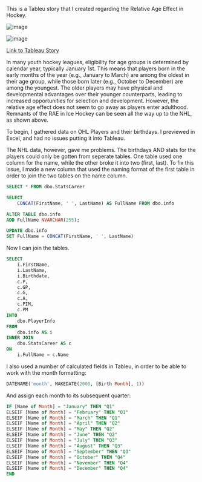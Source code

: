 This is a Tableu story that I created regarding the Relative Age Effect in Hockey.

![image](https://private-user-images.githubusercontent.com/169910014/337406771-ab2b38f2-33a0-43f9-b9a0-f8fe8a9bca15.png?jwt=eyJhbGciOiJIUzI1NiIsInR5cCI6IkpXVCJ9.eyJpc3MiOiJnaXRodWIuY29tIiwiYXVkIjoicmF3LmdpdGh1YnVzZXJjb250ZW50LmNvbSIsImtleSI6ImtleTUiLCJleHAiOjE3MTc5NTkxMjUsIm5iZiI6MTcxNzk1ODgyNSwicGF0aCI6Ii8xNjk5MTAwMTQvMzM3NDA2NzcxLWFiMmIzOGYyLTMzYTAtNDNmOS1iOWEwLWY4ZmU4YTliY2ExNS5wbmc_WC1BbXotQWxnb3JpdGhtPUFXUzQtSE1BQy1TSEEyNTYmWC1BbXotQ3JlZGVudGlhbD1BS0lBVkNPRFlMU0E1M1BRSzRaQSUyRjIwMjQwNjA5JTJGdXMtZWFzdC0xJTJGczMlMkZhd3M0X3JlcXVlc3QmWC1BbXotRGF0ZT0yMDI0MDYwOVQxODQ3MDVaJlgtQW16LUV4cGlyZXM9MzAwJlgtQW16LVNpZ25hdHVyZT00ZTgyNDc1NTdlYjBlZTYzZDg2ZjVlN2MyMWZkMjM1ZTczYzRiMzRiMmEzOGVhZjA2NmRkNzE0ZDE2MjJhOGNmJlgtQW16LVNpZ25lZEhlYWRlcnM9aG9zdCZhY3Rvcl9pZD0wJmtleV9pZD0wJnJlcG9faWQ9MCJ9.sCPs3PJKxN-cd90FLaZugOiUFwiZxkgUVfgfiIsrJpY)

![image](https://private-user-images.githubusercontent.com/169910014/337406844-60d43e24-1c33-468a-bf66-11d895adef37.png?jwt=eyJhbGciOiJIUzI1NiIsInR5cCI6IkpXVCJ9.eyJpc3MiOiJnaXRodWIuY29tIiwiYXVkIjoicmF3LmdpdGh1YnVzZXJjb250ZW50LmNvbSIsImtleSI6ImtleTUiLCJleHAiOjE3MTc5NTkzNTIsIm5iZiI6MTcxNzk1OTA1MiwicGF0aCI6Ii8xNjk5MTAwMTQvMzM3NDA2ODQ0LTYwZDQzZTI0LTFjMzMtNDY4YS1iZjY2LTExZDg5NWFkZWYzNy5wbmc_WC1BbXotQWxnb3JpdGhtPUFXUzQtSE1BQy1TSEEyNTYmWC1BbXotQ3JlZGVudGlhbD1BS0lBVkNPRFlMU0E1M1BRSzRaQSUyRjIwMjQwNjA5JTJGdXMtZWFzdC0xJTJGczMlMkZhd3M0X3JlcXVlc3QmWC1BbXotRGF0ZT0yMDI0MDYwOVQxODUwNTJaJlgtQW16LUV4cGlyZXM9MzAwJlgtQW16LVNpZ25hdHVyZT0xZjA0YmVlODYwZjgzY2IxZWNkNGY4MjA5YjJmNGU0ZTIwMjMxYjdjODE1OGE4Y2ExYWUyYzFhMDVhYzQ0ZjEwJlgtQW16LVNpZ25lZEhlYWRlcnM9aG9zdCZhY3Rvcl9pZD0wJmtleV9pZD0wJnJlcG9faWQ9MCJ9.QuJIHBXZPntfCUO6v9Aze1PCnDewUI5gOveLRF2vYcE)

[Link to Tableau Story](https://public.tableau.com/app/profile/nicholas.mangione1725/viz/HockeyRAE/Story1)

In many youth hockey leagues, eligibility for age groups is determined by calendar year, typically January 1st. This means that players born in the early months of the year (e.g., January to March) are among the oldest in their age group, while those born later (e.g., October to December) are among the youngest. The older players may have physical and developmental advantages over their younger counterparts, leading to increased opportunities for selection and development. However, the relative age effect does not seem to go away as players enter adulthood. Remnants of the RAE in Ice Hockey can be seen all the way up to the NHL, as shown above.

To begin, I gathered data on OHL Players and their birthdays. I previewed in Excel, and had no issues putting it into Tableau.

The NHL data, however, gave me problems. The birthdays AND stats for the players could only be gotten from seperate tables. One table used one column for the name, while the other broke it into two (first, last).
To fix this issue, I made a new column that used the naming format of the first table in order to join the two tables on the name column.

```SQL
SELECT * FROM dbo.StatsCareer 

SELECT 
    CONCAT(FirstName, ' ', LastName) AS FullName FROM dbo.info

ALTER TABLE dbo.info
ADD FullName NVARCHAR(255);

UPDATE dbo.info
SET FullName = CONCAT(FirstName, ' ', LastName)
```

Now I can join the tables.

```SQL
SELECT 
    i.FirstName, 
    i.LastName, 
    i.Birthdate, 
    c.P,
	c.GP,
	c.G,
	c.A,
	c.PIM,
	c.PM
INTO 
    dbo.PlayerInfo
FROM 
    dbo.info AS i
INNER JOIN 
    dbo.StatsCareer AS c
ON 
    i.FullName = c.Name
```
I also used a number of calculated fields in Tableu, in order to be able to work with the month formatting:

```SQL
DATENAME('month', MAKEDATE(2000, [Birth Month], 1))
```

And assign each month to its subsequent quarter:

```SQL
IF [Name of Month] = "January" THEN "Q1"
ELSEIF [Name of Month] = "February" THEN "Q1"
ELSEIF [Name of Month] = "March" THEN "Q1"
ELSEIF [Name of Month] = "April" THEN "Q2"
ELSEIF [Name of Month] = "May" THEN "Q2"
ELSEIF [Name of Month] = "June" THEN "Q2"
ELSEIF [Name of Month] = "July" THEN "Q3"
ELSEIF [Name of Month] = "August" THEN "Q3"
ELSEIF [Name of Month] = "September" THEN "Q3"
ELSEIF [Name of Month] = "October" THEN "Q4"
ELSEIF [Name of Month] = "November" THEN "Q4"
ELSEIF [Name of Month] = "December" THEN "Q4"
END
```
